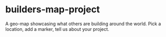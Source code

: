 # builders-map-project

A geo-map showcasing what others are building around the world. Pick a location, add a marker, tell us about your project. 
